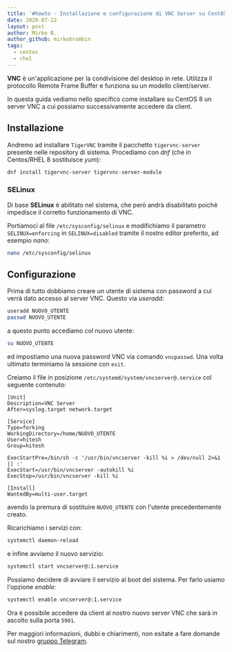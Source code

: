 ```yaml
---
title: '#howto - Installazione e configurazione di VNC Server su CentOS/RHEL 8'
date: 2020-07-22
layout: post
author: Mirko B.
author_github: mirkobrombin
tags:
  - centos
  - rhel
---
```

**VNC** è un'applicazione per la condivisione del desktop in rete. Utilizza il protocollo Remote Frame Buffer e funziona su un modello client/server.

In questa guida vediamo nello specifico come installare su CentOS 8 un server VNC a cui possiamo successivamente accedere da client.

## Installazione
Andremo ad installare `TigerVNC` tramite il pacchetto `tigervnc-server` presente nelle repository di sistema. Procediamo con *dnf* (che in Centos/RHEL 8 sostituisce *yum*):

```bash
dnf install tigervnc-server tigervnc-server-module
```

### SELinux
Di base **SELinux** è abilitato nel sistema, che però andrà disabilitato poichè impedisce il corretto funzionamento di VNC.

Portiamoci al file `/etc/sysconfig/selinux` e modifichiamo il parametro `SELINUX=enforcing` in `SELINUX=disabled` tramite il nostro editor preferito, ad esempio *nano*:

```bash
nano /etc/sysconfig/selinux
```

## Configurazione
Prima di tutto dobbiamo creare un utente di sistema con password a cui verrà dato accesso al server VNC. Questo via *useradd*:

```bash
useradd NUOVO_UTENTE
passwd NUOVO_UTENTE
```

a questo punto accediamo col nuovo utente:

```bash
su NUOVO_UTENTE
```

ed impostiamo una nuova password VNC via comando `vncpasswd`. Una volta ultimato terminiamo la sessione con `exit`.

Creiamo il file in posizione `/etc/systemd/system/vncserver@.service` col seguente contenuto:

```
[Unit]
Description=VNC Server
After=syslog.target network.target

[Service]
Type=forking
WorkingDirectory=/home/NUOVO_UTENTE
User=hitesh
Group=hitesh

ExecStartPre=/bin/sh -c '/usr/bin/vncserver -kill %i > /dev/null 2>&1 || :'
ExecStart=/usr/bin/vncserver -autokill %i
ExecStop=/usr/bin/vncserver -kill %i

[Install]
WantedBy=multi-user.target
```

avendo la premura di sostituire `NUOVO_UTENTE` con l'utente precedentemente creato.

Ricarichiamo i servizi con:

```bash
systemctl daemon-reload
```

e infine avviamo il nuovo servizio:

```bash
systemctl start vncserver@:1.service
```

Possiamo decidere di avviare il servizio al boot del sistema. Per farlo usiamo l'opzione *enable*:

```bash
systemctl enable vncserver@:1.service
```

Ora è possibile accedere da client al nostro nuovo server VNC che sarà in ascolto sulla porta `5901`.

Per maggiori informazioni, dubbi e chiarimenti, non esitate a fare domande sul nostro [gruppo Telegram](https://t.me/linuxpeople).